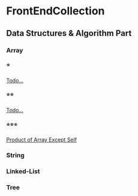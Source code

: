 # FrontEndCollection
## Data Structures & Algorithm Part
### Array
#### ⭐
[Todo...](https://github.com/cheatsheet1999/FrontEndCollection/issues/1)
#### ⭐⭐
[Todo...](https://github.com/cheatsheet1999/FrontEndCollection/issues/1)
#### ⭐⭐⭐
[Product of Array Except Self](https://github.com/cheatsheet1999/FrontEndCollection/issues/1)

### String

### Linked-List

### Tree
